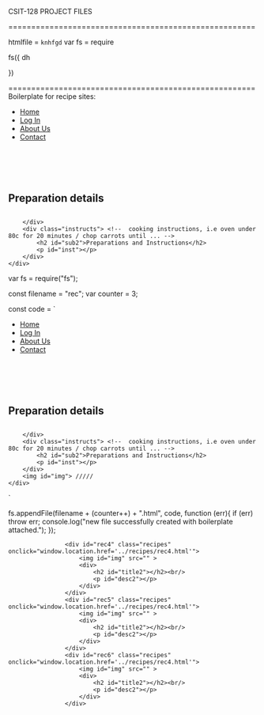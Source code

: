 CSIT-128 PROJECT FILES

======================================================






htmlfile = `knhfgd`
var fs = require



fs({
    dh
    

})

======================================================
Boilerplate for recipe sites:


<!DOCTYPE html>   <!-- BOILERPLATE CODE -->
<html lang="en">
<head>
    <meta charset="UTF-8">
    <meta name="viewport" content="width=device-width, initial-scale=1.0">
    <title>Recipe Viewing</title>
    <link rel="stylesheet" href="rec.css">
</head>
<body>
    <div class="navbar">
        <nav>    
            <ul>
                <li><a href="../home.html">Home</a></li>
                <li><a href="../login.html">Log In</a></li>
                <li><a href="#">About Us</a></li>
                <li><a href="#">Contact</a></li>
            </ul>
        </nav>
    </div>
    <div class="page">
        <div class="recipe-info">
            <h1 id="recipe-title"></h1> <!--  food name/type -->
            <p id="recipe-description"></p> <!-- description -->
            <br><br>
            <h2 id="information">Preparation details</h2> <!-- i.e cooking time, prep time  -->
            <p id="recipe-details"></p> <!-- details to be entered here -->
        </div>
        <div class="ing">  <!-- ingredients list, i.e 200g cheese -->
            <h2 id="sub1"></h2>
            <p id="ing"></p>

        </div>
        <div class="instructs"> <!--  cooking instructions, i.e oven under 80c for 20 minutes / chop carrots until ... -->
            <h2 id="sub2">Preparations and Instructions</h2>
            <p id="inst"></p>
        </div>
    </div>
</body>
</html>



























var fs = require("fs");

const filename = "rec";
var counter = 3;

const code = `<!DOCTYPE html>   <!-- BOILERPLATE CODE -->
<html lang="en">
<head>
    <meta charset="UTF-8">
    <meta name="viewport" content="width=device-width, initial-scale=1.0">
    <title>Recipe Viewing</title>
    <link rel="stylesheet" href="rec.css">
</head>
<body>
    <div class="navbar">
        <nav>    
            <ul>
                <li><a href="../home.html">Home</a></li>
                <li><a href="../login.html">Log In</a></li>
                <li><a href="#">About Us</a></li>
                <li><a href="#">Contact</a></li>
            </ul>
        </nav>
    </div>
    <div class="page">
        <div class="recipe-info">
            <h1 id="recipe-title"></h1> <!--  food name/type -->
            <p id="recipe-description"></p> <!-- description -->
            <br><br>
            <h2 id="information">Preparation details</h2> <!-- i.e cooking time, prep time  -->
            <p id="recipe-details"></p> <!-- details to be entered here -->
        </div>
        <div class="ing">  <!-- ingredients list, i.e 200g cheese -->
            <h2 id="sub1"></h2>
            <p id="ing"></p>

        </div>
        <div class="instructs"> <!--  cooking instructions, i.e oven under 80c for 20 minutes / chop carrots until ... -->
            <h2 id="sub2">Preparations and Instructions</h2>
            <p id="inst"></p>
        </div>
        <img id="img"> ///// 
    </div>
    
</body>
</html>`

fs.appendFile(filename + (counter++) + ".html", code, function (err){
    if (err) throw err;
    console.log("new file successfully created with boilerplate attached.");
});




                    <div id="rec4" class="recipes" onclick="window.location.href='../recipes/rec4.html'">
                        <img id="img" src="" >
                        <div>
                            <h2 id="title2"></h2><br/>
                            <p id="desc2"></p>
                        </div>
                    </div>
                    <div id="rec5" class="recipes" onclick="window.location.href='../recipes/rec4.html'">
                        <img id="img" src="" >
                        <div>
                            <h2 id="title2"></h2><br/>
                            <p id="desc2"></p>
                        </div>
                    </div>
                    <div id="rec6" class="recipes" onclick="window.location.href='../recipes/rec4.html'">
                        <img id="img" src="" >
                        <div>
                            <h2 id="title2"></h2><br/>
                            <p id="desc2"></p>
                        </div>
                    </div>